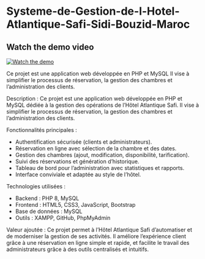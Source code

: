 # Systeme-de-Gestion-de-l-Hotel-Atlantique-Safi-Sidi-Bouzid-Maroc


##  Watch the demo video

[![Watch the demo](https://img.youtube.com/vi/6igTLcWLhSk/0.jpg)](https://www.youtube.com/watch?v=6igTLcWLhSk)

  Ce projet est une application web développée en PHP et MySQL  Il vise à simplifier le processus de réservation, la gestion des chambres et l’administration des clients. 

Description :
Ce projet est une application web développée en PHP et MySQL dédiée à la gestion des opérations de l’Hôtel Atlantique Safi. 
Il vise à simplifier le processus de réservation, la gestion des chambres et l’administration des clients.

Fonctionnalités principales :
- Authentification sécurisée (clients et administrateurs).
- Réservation en ligne avec sélection de la chambre et des dates.
- Gestion des chambres (ajout, modification, disponibilité, tarification).
- Suivi des réservations et génération d’historique.
- Tableau de bord pour l’administration avec statistiques et rapports.
- Interface conviviale et adaptée au style de l’hôtel.

Technologies utilisées :
- Backend : PHP 8, MySQL
- Frontend : HTML5, CSS3, JavaScript, Bootstrap
- Base de données : MySQL
- Outils : XAMPP, GitHub, PhpMyAdmin

Valeur ajoutée :
Ce projet permet à l’Hôtel Atlantique Safi d’automatiser et de moderniser la gestion de ses activités. 
Il améliore l’expérience client grâce à une réservation en ligne simple et rapide, et facilite le travail 
des administrateurs grâce à des outils centralisés et intuitifs.

